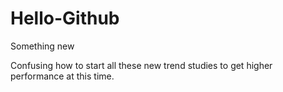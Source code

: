 # Hello-Github
Something new

Confusing how to start all these new trend studies to get higher performance at this time.

